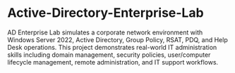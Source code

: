 # Active-Directory-Enterprise-Lab
AD Enterprise Lab simulates a corporate network environment with Windows Server 2022, Active Directory, Group Policy, RSAT, PDQ, and Help Desk operations. This project demonstrates real-world IT administration skills including domain management, security policies, user/computer lifecycle management, remote administration, and IT support workflows.
